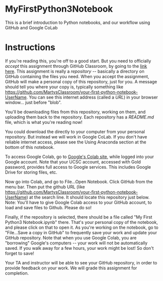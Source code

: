 # MyFirstPython3Notebook
This is a brief introduction to Python notebooks, and our workflow using GitHub and Google CoLab

# Instructions

If you're reading this, you're off to a good start.  But you need to officially *accept* this assignment through GitHub Classroom, by going to the [link here](https://classroom.github.com/a/m9fo5LLa).  This assignment is really a *repository* -- basically a directory on GitHub containing the files you need.  When you accept the assignment, GitHub will make a personal copy of this repository, just for you.  A message should tell you where your copy is, typically something like https://github.com/MartysClassroom/your-first-python-notebook-UserName.  You can see this internet address (called a *URL*) in your browser window... just before "blob".  

You'll be downloading files from this repository, working on them, and uploading them back to the repository.  Each repository has a *README.md* file, which is what you're reading now!

You could download the directly to your computer from your personal repository.  But instead we will work in Google CoLab.  If you don't have reliable internet access, please see the Using Anaconda section at the bottom of this notebook.

To access Google Colab, go to [Google's Colab site](https://colab.research.google.com/), while logged into your Google account.  Note that your UCSC account, accessed with Gold password, provides full access to Google services.  This includes Google Drive for storing files, etc.  

Now go into Colab, and go to File...Open Notebook.  Click GitHub from the menu bar.  Then put the github URL (like https://github.com/MartysClassroom/your-first-python-notebook-UserName) at the search line.  It should locate this repository just below.  Note:  You'll have to give Google Colab access to your GitHub account, to load and save files to Github.  Please do so!

Finally, if the repository is selected, there should be a file called "My First Python3 Notebook.ipynb" there.  That's your personal copy of the notebook, and please click on that to open it.  As you're working on the notebook, go to "File...Save a copy in GitHub" to frequently save your work and update your GitHub repository.  Note that when you use Google Colab, you are "borrowing" Google's computers -- your work will not be automatically saved.  If you walk away for a few hours, your work might be lost!  So don't forget to save!  

Your TA and instructor will be able to see your GitHub repository, in order to provide feedback on your work.  We will grade this assignment for completion.
